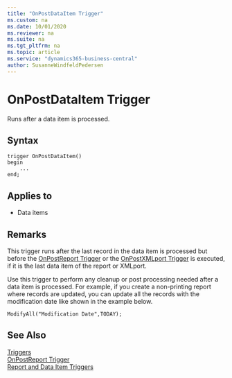 ```yaml
---
title: "OnPostDataItem Trigger"
ms.custom: na
ms.date: 10/01/2020
ms.reviewer: na
ms.suite: na
ms.tgt_pltfrm: na
ms.topic: article
ms.service: "dynamics365-business-central"
author: SusanneWindfeldPedersen
---
```


# OnPostDataItem Trigger

Runs after a data item is processed.  

## Syntax

```AL
trigger OnPostDataItem() 
begin
    ...
end;
```  

## Applies to  

- Data items  
  
## Remarks

This trigger runs after the last record in the data item is processed but before the [OnPostReport Trigger](devenv-onpostreport-trigger.md) or the [OnPostXMLport Trigger](devenv-onpostxmlport-trigger.md) is executed, if it is the last data item of the report or XMLport.  
  
Use this trigger to perform any cleanup or post processing needed after a data item is processed. For example, if you create a non-printing report where records are updated, you can update all the records with the modification date like shown in the example below.  
  
```AL
ModifyAll("Modification Date",TODAY);   
```  
  
## See Also

[Triggers](devenv-triggers.md)  
[OnPostReport Trigger](devenv-onpostreport-trigger.md)  
[Report and Data Item Triggers](devenv-report-and-data-item-triggers.md)  